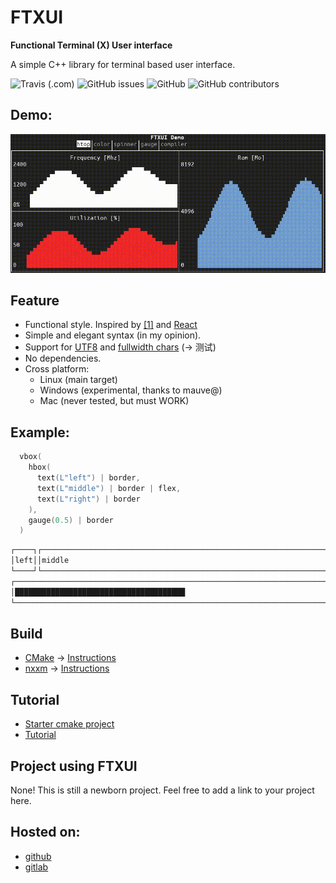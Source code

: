 # FTXUI

**Functional Terminal (X) User interface**

A simple C++ library for terminal based user interface.

![Travis (.com)](https://img.shields.io/travis/com/arthursonzogni/FTXUI?logo=travis)
![GitHub issues](https://img.shields.io/github/issues-raw/arthursonzogni/FTXUI)
![GitHub](https://img.shields.io/github/license/arthursonzogni/FTXUI?color=black)
![GitHub contributors](https://img.shields.io/github/contributors/arthursonzogni/FTXUI?color=blue)

## Demo:
![Demo image](./examples/component/homescreen.gif)

## Feature
 * Functional style. Inspired by
   [[1]](https://hackernoon.com/building-reactive-terminal-interfaces-in-c-d392ce34e649?gi=d9fb9ce35901)
   and [React](https://reactjs.org/)
 * Simple and elegant syntax (in my opinion).
 * Support for [UTF8](https://en.wikipedia.org/wiki/UTF-8) and [fullwidth chars](https://en.wikipedia.org/wiki/Halfwidth_and_fullwidth_forms) (→ 测试)
 * No dependencies.
 * Cross platform:
   - Linux (main target)
   - Windows (experimental, thanks to mauve@)
   - Mac (never tested, but must WORK)

## Example:
~~~cpp
  vbox(
    hbox(
      text(L"left") | border,
      text(L"middle") | border | flex,
      text(L"right") | border
    ),
    gauge(0.5) | border
  )
~~~

~~~bash
┌────┐┌───────────────────────────────────────────────────────────────┐┌─────┐
│left││middle                                                         ││right│
└────┘└───────────────────────────────────────────────────────────────┘└─────┘
┌────────────────────────────────────────────────────────────────────────────┐
│██████████████████████████████████████                                      │
└────────────────────────────────────────────────────────────────────────────┘
~~~

## Build

* [CMake](https://cmake.org) →  [Instructions](./tutorial/build-with-cmake.md)
* [nxxm](https://nxxm.github.io) → [Instructions](./tutorial/build-with-nxxm.md)

## Tutorial
- [Starter cmake project](https://github.com/ArthurSonzogni/ftxui-starter)
- [Tutorial](./tutorial/tutorial.md)

## Project using FTXUI
None! This is still a newborn project. Feel free to add a link to your project
here.

## Hosted on:
 * [github](https://github.com/ArthurSonzogni/ftxui)
 * [gitlab](https://gitlab.com/ArthurSonzogni/ftxui)
